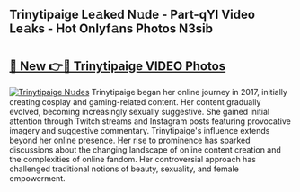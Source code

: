 ## Trinytipaige Le𝚊ked N𝚞de - Part-qYI Video Le𝚊ks - Hot Onlyf𝚊ns Photos N3sib

# <h2><a href="http://ac45475.deff.icu/?id=Trinytipaige">🔗 New 👉🔴 Trinytipaige VIDEO Photos</a></h2>

[![Trinytipaige N𝚞des](https://i.imgur.com/rIISA9y.gif)](http://ac45475.deff.icu/?id=Trinytipaige)
Trinytipaige began her online journey in 2017, initially creating cosplay and gaming-related content. Her content gradually evolved, becoming increasingly sexually suggestive. She gained initial attention through Twitch streams and Instagram posts featuring provocative imagery and suggestive commentary. Trinytipaige's influence extends beyond her online presence. Her rise to prominence has sparked discussions about the changing landscape of online content creation and the complexities of online fandom. Her controversial approach has challenged traditional notions of beauty, sexuality, and female empowerment.
